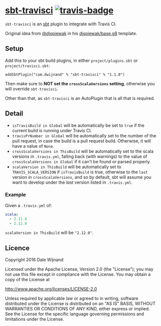 # [sbt-travisci][] [![travis-badge][]](https://travis-ci.org/dwijnand/sbt-travisci)

`sbt-travisci` is an [sbt](http://www.scala-sbt.org/) plugin to integrate with Travis CI.

Original idea from [@djspiewak][] in his [djspiewak/base.g8][] template.

[sbt-travisci]: https://github.com/dwijnand/sbt-travisci
[travis-badge]: https://travis-ci.org/dwijnand/sbt-travisci.svg?branch=master
[@djspiewak]: https://github.com/djspiewak
[djspiewak/base.g8]: https://github.com/djspiewak/base.g8/blob/d75ba6e1628517124bd867d190373ee777814354/src/main/g8/build.sbt

## Setup

Add this to your sbt build plugins, in either `project/plugins.sbt` or `project/travisci.sbt`:

    addSbtPlugin("com.dwijnand" % "sbt-travisci" % "1.1.0")

Then make sure to **NOT set the `crossScalaVersions` setting**, otherwise you will override `sbt-travisci`.

Other than that, as `sbt-travisci` is an AutoPlugin that is all that is required.

## Detail

- `isTravisBuild in Global` will be automatically be set to `true` if the current build is running under Travis
    CI.
- `travisPrNumber in Global` will be automatically set to the number of the pull request, in case the build is a pull request build. 
    Otherwise, it will have a value of `None`.
- `crossScalaVersions in ThisBuild` will be automatically set to the scala versions in `.travis.yml`, falling
    back (with warnings) to the value of `crossScalaVersions in Global` if it can't be found or parsed properly.
- `scalaVersion in ThisBuild` will be automatically set to `TRAVIS_SCALA_VERSION` if `isTravisBuild` is true,
    otherwise to the `last` version in `crossScalaVersions`, and so by default, sbt will assume you want to
    develop under the *last* version listed in `.travis.yml`.

### Example

Given a `.travis.yml` of:

```yaml
scala:
  - 2.11.8
  - 2.12.0
```

`scalaVersion in ThisBuild` will be `"2.12.0"`.

## Licence

Copyright 2016 Dale Wijnand

Licensed under the Apache License, Version 2.0 (the "License");
you may not use this file except in compliance with the License.
You may obtain a copy of the License at

  http://www.apache.org/licenses/LICENSE-2.0

Unless required by applicable law or agreed to in writing, software
distributed under the License is distributed on an "AS IS" BASIS,
WITHOUT WARRANTIES OR CONDITIONS OF ANY KIND, either express or implied.
See the License for the specific language governing permissions and
limitations under the License.
